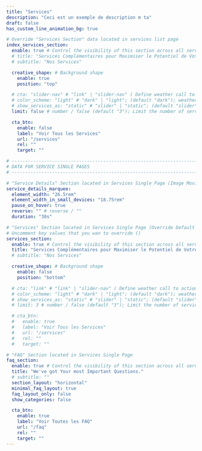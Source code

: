 ```yaml
---
title: "Services"
description: "Ceci est un exemple de description m ta"
draft: false
has_custom_line_animation_bg: true

# Override "Services Section" data located in services list page
index_services_section:
  enable: true # Control the visibility of this section across all services single
  # title: "Services Complémentaires pour Maximiser le Potentiel de Votre Entreprise"
  # subtitle: "Nos Services"

  creative_shape: # Background shape
    enable: true
    position: "top"

  # cta: "slider-nav" # "link" | "slider-nav" ( Define weather call to action button should be slider control or a link )
  # color_scheme: "light" # "dark" | "light"; (default "dark"); weather to show services in light or dark color scheme
  # show_services_as: "static" # "slider" | "static"; (default "slider"); weather to show services as slider or static list
  limit: false # number / false (default "3"); Limit the number of services to be displayed (Only work if show_services_as is static)

  cta_btn:
    enable: false
    label: "Voir Tous les Services"
    url: "/services"
    rel: ""
    target: ""

# ----------------------------------------------------------------------------------------------------------------
# DATA FOR SERVICE SINGLE PAGES
# ----------------------------------------------------------------------------------------------------------------

# "Service Details" Section located in Services Single Page (Image Moving Animation Settings)
service_details_marquee:
  element_width: "26.5rem"
  element_width_in_small_devices: "18.75rem"
  pause_on_hover: true
  reverse: "" # reverse / ""
  duration: "30s"

# "Services" Section located in Services Single Page (Override Default Content of `/sections/services-section.md`)
# Uncomment key values that you wan to override ()
services_section:
  enable: true # Control the visibility of this section across all services single
  title: "Services Complémentaires pour Maximiser le Potentiel de Votre Entreprise"
  # subtitle: "Nos Services"

  creative_shape: # Background shape
    enable: false
    position: "bottom"

  # cta: "link" # "link" | "slider-nav" ( Define weather call to action button should be slider control or a link )
  # color_scheme: "light" # "dark" | "light"; (default "dark"); weather to show services in light or dark color scheme
  # show_services_as: "static" # "slider" | "static"; (default "slider"); weather to show services as slider or static list
  # limit: 3 # number / false (default "3"); Limit the number of services to be displayed (Only work if show_services_as is static)

  # cta_btn:
  #   enable: true
  #   label: "Voir Tous les Services"
  #   url: "/services"
  #   rel: ""
  #   target: ""

# "FAQ" Section located in Services Single Page
faq_section:
  enable: true # Control the visibility of this section across all services single
  title: "We've got Your most Important Questions."
  # subtitle: ""
  section_layout: "horizontal"
  minimal_faq_layout: true
  faq_layout_only: false
  show_categories: false

  cta_btn:
    enable: true
    label: "Voir Toutes les FAQ"
    url: "/faq"
    rel: ""
    target: ""
---
```

